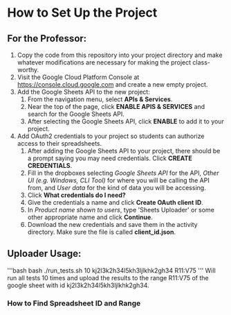 # How to Set Up the Project

## For the Professor:
1. Copy the code from this repository into your project directory and make whatever modifications are necessary for making the project class-worthy.
2. Visit the Google Cloud Platform Console at <https://console.cloud.google.com> and create a new empty project.
3. Add the Google Sheets API to the new project:
   1. From the navigation menu, select **APIs & Services**.
   2. Near the top of the page, click **ENABLE APIS & SERVICES** and search for the Google Sheets API.
   3. After selecting the Google Sheets API, click **ENABLE** to add it to your project.
4. Add OAuth2 credentials to your project so students can authorize access to their spreadsheets.
   1. After adding the Google Sheets API to your project, there should be a prompt saying you may need credentials. Click **CREATE CREDENTIALS**.
   2. Fill in the dropboxes selecting *Google Sheets API* for the API, *Other UI (e.g. Windows, CLI Tool)* for where you will be calling the API from, and *User data* for the kind of data you will be accessing.
   3. Click **What credentials do I need?**
   4. Give the credentials a name and click **Create OAuth client ID**.
   5. In *Product name shown to users*, type 'Sheets Uploader' or some other appropriate name and click **Continue**.
   6. Download the new credentials and save them in the activity directory. Make sure the file is called **client_id.json**.

## Uploader Usage:
'''bash
bash ./run_tests.sh 10 kj2l3k2h34l5kh3ljlkhk2gh34 R11:V75
'''
Will run all tests 10 times and upload the results to the range R11:V75 of the google sheet with id kj2l3k2h34l5kh3ljlkhk2gh34.

### How to Find Spreadsheet ID and Range
